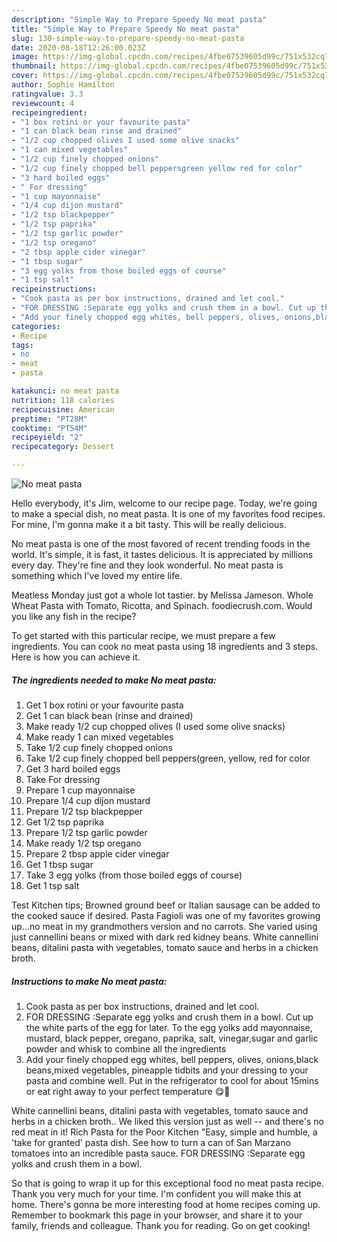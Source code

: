 ```yaml
---
description: "Simple Way to Prepare Speedy No meat pasta"
title: "Simple Way to Prepare Speedy No meat pasta"
slug: 130-simple-way-to-prepare-speedy-no-meat-pasta
date: 2020-08-18T12:26:00.023Z
image: https://img-global.cpcdn.com/recipes/4fbe07539605d99c/751x532cq70/no-meat-pasta-recipe-main-photo.jpg
thumbnail: https://img-global.cpcdn.com/recipes/4fbe07539605d99c/751x532cq70/no-meat-pasta-recipe-main-photo.jpg
cover: https://img-global.cpcdn.com/recipes/4fbe07539605d99c/751x532cq70/no-meat-pasta-recipe-main-photo.jpg
author: Sophie Hamilton
ratingvalue: 3.3
reviewcount: 4
recipeingredient:
- "1 box rotini or your favourite pasta"
- "1 can black bean rinse and drained"
- "1/2 cup chopped olives I used some olive snacks"
- "1 can mixed vegetables"
- "1/2 cup finely chopped onions"
- "1/2 cup finely chopped bell peppersgreen yellow red for color"
- "3 hard boiled eggs"
- " For dressing"
- "1 cup mayonnaise"
- "1/4 cup dijon mustard"
- "1/2 tsp blackpepper"
- "1/2 tsp paprika"
- "1/2 tsp garlic powder"
- "1/2 tsp oregano"
- "2 tbsp apple cider vinegar"
- "1 tbsp sugar"
- "3 egg yolks from those boiled eggs of course"
- "1 tsp salt"
recipeinstructions:
- "Cook pasta as per box instructions, drained and let cool."
- "FOR DRESSING :Separate egg yolks and crush them in a bowl. Cut up the white parts of the egg for later. To the egg yolks add mayonnaise, mustard, black pepper, oregano, paprika, salt, vinegar,sugar and garlic powder and whisk to combine all the ingredients"
- "Add your finely chopped egg whites, bell peppers, olives, onions,black beans,mixed vegetables, pineapple tidbits and your dressing to your pasta and combine well. Put in the refrigerator to cool for about 15mins or eat right away to your perfect temperature 😋🤗"
categories:
- Recipe
tags:
- no
- meat
- pasta

katakunci: no meat pasta 
nutrition: 118 calories
recipecuisine: American
preptime: "PT28M"
cooktime: "PT54M"
recipeyield: "2"
recipecategory: Dessert

---
```



![No meat pasta](https://img-global.cpcdn.com/recipes/4fbe07539605d99c/751x532cq70/no-meat-pasta-recipe-main-photo.jpg)

Hello everybody, it's Jim, welcome to our recipe page. Today, we're going to make a special dish, no meat pasta. It is one of my favorites food recipes. For mine, I'm gonna make it a bit tasty. This will be really delicious.

No meat pasta is one of the most favored of recent trending foods in the world. It's simple, it is fast, it tastes delicious. It is appreciated by millions every day. They're fine and they look wonderful. No meat pasta is something which I've loved my entire life.

Meatless Monday just got a whole lot tastier. by Melissa Jameson. Whole Wheat Pasta with Tomato, Ricotta, and Spinach. foodiecrush.com. Would you like any fish in the recipe?


To get started with this particular recipe, we must prepare a few ingredients. You can cook no meat pasta using 18 ingredients and 3 steps. Here is how you can achieve it.

<!--inarticleads1-->

##### The ingredients needed to make No meat pasta:

1. Get 1 box rotini or your favourite pasta
1. Get 1 can black bean (rinse and drained)
1. Make ready 1/2 cup chopped olives (I used some olive snacks)
1. Make ready 1 can mixed vegetables
1. Take 1/2 cup finely chopped onions
1. Take 1/2 cup finely chopped bell peppers(green, yellow, red for color
1. Get 3 hard boiled eggs
1. Take  For dressing
1. Prepare 1 cup mayonnaise
1. Prepare 1/4 cup dijon mustard
1. Prepare 1/2 tsp blackpepper
1. Get 1/2 tsp paprika
1. Prepare 1/2 tsp garlic powder
1. Make ready 1/2 tsp oregano
1. Prepare 2 tbsp apple cider vinegar
1. Get 1 tbsp sugar
1. Take 3 egg yolks (from those boiled eggs of course)
1. Get 1 tsp salt


Test Kitchen tips; Browned ground beef or Italian sausage can be added to the cooked sauce if desired. Pasta Fagioli was one of my favorites growing up…no meat in my grandmothers version and no carrots. She varied using just cannellini beans or mixed with dark red kidney beans. White cannellini beans, ditalini pasta with vegetables, tomato sauce and herbs in a chicken broth. 

<!--inarticleads2-->

##### Instructions to make No meat pasta:

1. Cook pasta as per box instructions, drained and let cool.
1. FOR DRESSING :Separate egg yolks and crush them in a bowl. Cut up the white parts of the egg for later. To the egg yolks add mayonnaise, mustard, black pepper, oregano, paprika, salt, vinegar,sugar and garlic powder and whisk to combine all the ingredients
1. Add your finely chopped egg whites, bell peppers, olives, onions,black beans,mixed vegetables, pineapple tidbits and your dressing to your pasta and combine well. Put in the refrigerator to cool for about 15mins or eat right away to your perfect temperature 😋🤗


White cannellini beans, ditalini pasta with vegetables, tomato sauce and herbs in a chicken broth.. We liked this version just as well -- and there&#39;s no red meat in it! Rich Pasta for the Poor Kitchen &#34;Easy, simple and humble, a &#39;take for granted&#39; pasta dish. See how to turn a can of San Marzano tomatoes into an incredible pasta sauce. FOR DRESSING :Separate egg yolks and crush them in a bowl. 

So that is going to wrap it up for this exceptional food no meat pasta recipe. Thank you very much for your time. I'm confident you will make this at home. There's gonna be more interesting food at home recipes coming up. Remember to bookmark this page in your browser, and share it to your family, friends and colleague. Thank you for reading. Go on get cooking!
